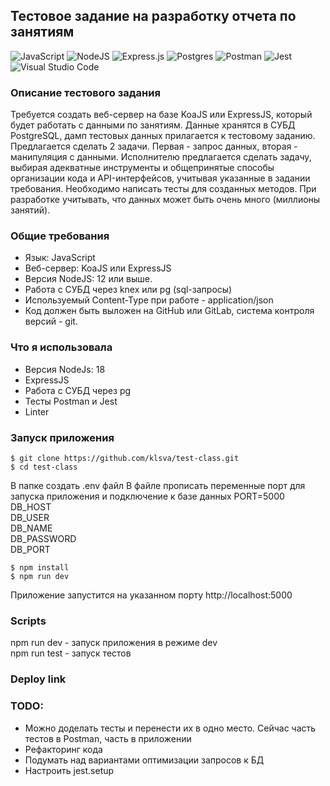 ## Тестовое задание на разработку отчета по занятиям

![JavaScript](https://img.shields.io/badge/javascript-%23323330.svg?style=for-the-badge&logo=javascript&logoColor=%23F7DF1E) ![NodeJS](https://img.shields.io/badge/node.js-6DA55F?style=for-the-badge&logo=node.js&logoColor=white) ![Express.js](https://img.shields.io/badge/express.js-%23404d59.svg?style=for-the-badge&logo=express&logoColor=%2361DAFB) ![Postgres](https://img.shields.io/badge/postgres-%23316192.svg?style=for-the-badge&logo=postgresql&logoColor=white) ![Postman](https://img.shields.io/badge/Postman-FF6C37?style=for-the-badge&logo=postman&logoColor=white) ![Jest](https://img.shields.io/badge/-jest-%23C21325?style=for-the-badge&logo=jest&logoColor=white) 	![Visual Studio Code](https://img.shields.io/badge/Visual%20Studio%20Code-0078d7.svg?style=for-the-badge&logo=visual-studio-code&logoColor=white)

### Описание тестового задания
Требуется создать веб-сервер на базе KoaJS или ExpressJS, который будет работать с данными по занятиям. Данные хранятся в СУБД PostgreSQL, дамп тестовых данных прилагается к тестовому заданию. Предлагается сделать 2 задачи. Первая - запрос данных, вторая - манипуляция с данными. Исполнителю предлагается сделать задачу, выбирая адекватные инструменты и общепринятые способы организации кода и API-интерфейсов, учитывая указанные в задании требования. Необходимо написать тесты для созданных методов. При разработке учитывать, что данных может быть очень много (миллионы занятий).

### Общие требования 
* Язык: JavaScript 
* Веб-сервер: KoaJS или ExpressJS 
* Версия NodeJS: 12 или выше. 
* Работа с СУБД через knex или pg (sql-запросы) 
* Используемый Content-Type при работе - application/json 
* Код должен быть выложен на GitHub или GitLab, система контроля версий - git.

### Что я использовала
* Версия NodeJs: 18
* ExpressJS
* Работа с СУБД через  pg
* Тесты Postman и Jest
* Linter

### Запуск приложения

```
$ git clone https://github.com/klsva/test-class.git
$ cd test-class
```

В папке создать .env файл
В файле прописать переменные порт для запуска приложения и подключение к базе данных
PORT=5000 <br>
DB_HOST <br>
DB_USER <br>
DB_NAME <br>
DB_PASSWORD <br>
DB_PORT <br>

```
$ npm install
$ npm run dev
```
Приложение запустится на указанном порту http://localhost:5000

### Scripts
npm run dev - запуск приложения в режиме dev <br>
npm run test - запуск тестов <br>

### Deploy link


### TODO:
* Можно доделать тесты и перенести их в одно место. Сейчас часть тестов в Postman, часть в приложении
* Рефакторинг кода
* Подумать над вариантами оптимизации запросов к БД
* Настроить jest.setup 
